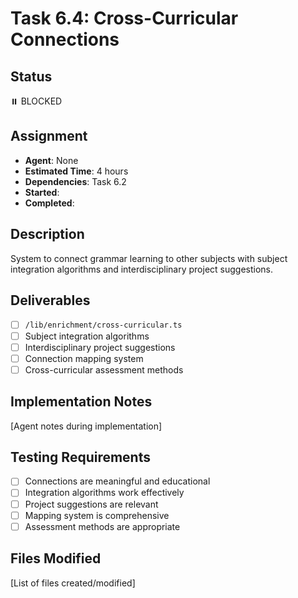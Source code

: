 # Task 6.4: Cross-Curricular Connections

## Status

⏸️ BLOCKED

## Assignment

- **Agent**: None
- **Estimated Time**: 4 hours
- **Dependencies**: Task 6.2
- **Started**:
- **Completed**:

## Description

System to connect grammar learning to other subjects with subject integration algorithms and interdisciplinary project suggestions.

## Deliverables

- [ ] `/lib/enrichment/cross-curricular.ts`
- [ ] Subject integration algorithms
- [ ] Interdisciplinary project suggestions
- [ ] Connection mapping system
- [ ] Cross-curricular assessment methods

## Implementation Notes

[Agent notes during implementation]

## Testing Requirements

- [ ] Connections are meaningful and educational
- [ ] Integration algorithms work effectively
- [ ] Project suggestions are relevant
- [ ] Mapping system is comprehensive
- [ ] Assessment methods are appropriate

## Files Modified

[List of files created/modified]
